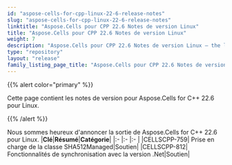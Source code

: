 ```yaml
---
id: "aspose-cells-for-cpp-linux-22-6-release-notes"
slug: "aspose-cells-for-cpp-linux-22-6-release-notes"
linktitle: "Aspose.Cells pour CPP 22.6 Notes de version Linux"
title: "Aspose.Cells pour CPP 22.6 Notes de version Linux"
weight: 7
description: "Aspose.Cells pour CPP 22.6 Notes de version Linux – the latest updates and fixes."
type: "repository"
layout: "release"
family_listing_page_title: "Aspose.Cells pour CPP 22.6 Notes de version Linux"
---
```

{{% alert color="primary" %}}

Cette page contient les notes de version pour Aspose.Cells for C++ 22.6 pour Linux.

{{% /alert %}}

Nous sommes heureux d'annoncer la sortie de Aspose.Cells for C++ 22.6 pour Linux.
|**Clé**|**Résumé**|**Catégorie**|
|:- |:- |:- |
|CELLSCPP-759| Prise en charge de la classe SHA512Managed|Soutien|
|CELLSCPP-812| Fonctionnalités de synchronisation avec la version .Net|Soutien|
